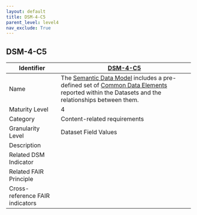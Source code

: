 ```yaml
---
layout: default
title: DSM-4-C5
parent_level: level4
nav_exclude: True
---
```


## DSM-4-C5

| Identifier | [DSM-4-C5](https://github.com/FAIRplus/Data-Maturity/blob/master/docs/_indicators/DSM-4-C5.md) |
| --------- | -----------|
| Name | The [Semantic Data Model](https://fairplus.github.io/Data-Maturity/docs/Glossary/#semantic-data-model) includes a pre-defined set of [Common Data Elements](https://fairplus.github.io/Data-Maturity/docs/Glossary/#common-data-element) reported within the Datasets and the relationships between them. |
| Maturity Level | 4 |
| Category | Content-related requirements |
| Granularity Level | Dataset Field Values |
| Description | |
| Related DSM Indicator | |
| Related FAIR Principle | |
| Cross-reference FAIR indicators | |
